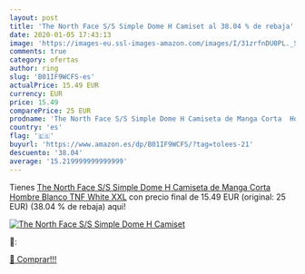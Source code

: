 ```yaml
---
layout: post
title: 'The North Face S/S Simple Dome H Camiset al 38.04 % de rebaja'
date: 2020-01-05 17:43:13
image: 'https://images-eu.ssl-images-amazon.com/images/I/31zrfnDU0PL._SL200_.jpg'
comments: true
category: ofertas
author: ring
slug: 'B01IF9WCFS-es'
actualPrice: 15.49 EUR
currency: EUR
price: 15.49
comparePrice: 25 EUR
prodname: 'The North Face S/S Simple Dome H Camiseta de Manga Corta  Hombre  Blanco  TNF White   XXL'
country: 'es'
flag: '🇪🇸'
buyurl: 'https://www.amazon.es/dp/B01IF9WCFS/?tag=tolees-21'
descuento: '38.04'
average: '15.219999999999999'
---
```


Tienes [The North Face S/S Simple Dome H Camiseta de Manga Corta  Hombre  Blanco  TNF White   XXL](https://www.amazon.es/dp/B01IF9WCFS/?tag=tolees-21) con precio final de  15.49 EUR (original: 25 EUR) (38.04 %  de rebaja) aqui!

[![The North Face S/S Simple Dome H Camiset](https://images-eu.ssl-images-amazon.com/images/I/31zrfnDU0PL._SL200_.jpg)](https://www.amazon.es/dp/B01IF9WCFS/?tag=tolees-21)

🔎:


[🛒 Comprar!!!](https://www.amazon.es/dp/B01IF9WCFS/?tag=tolees-21)
